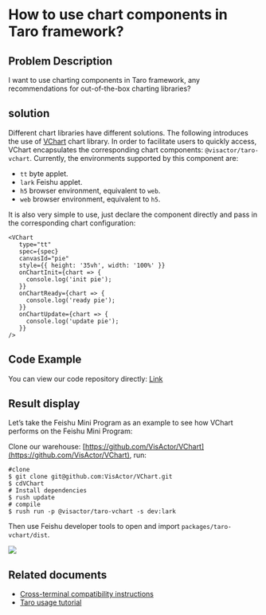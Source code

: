 # How to use chart components in Taro framework?

## Problem Description

I want to use charting components in Taro framework, any recommendations for out-of-the-box charting libraries?

## solution

Different chart libraries have different solutions. The following introduces the use of [VChart](https://www.visactor.io/vchart/) chart library. In order to facilitate users to quickly access, VChart encapsulates the corresponding chart components: `@visactor/taro-vchart`. Currently, the environments supported by this component are:

- `tt` byte applet.
- `lark` Feishu applet.
- `h5` browser environment, equivalent to `web`.
- `web` browser environment, equivalent to `h5`.

It is also very simple to use, just declare the component directly and pass in the corresponding chart configuration:

```
<VChart
   type="tt"
   spec={spec}
   canvasId="pie"
   style={{ height: '35vh', width: '100%' }}
   onChartInit={chart => {
     console.log('init pie');
   }}
   onChartReady={chart => {
     console.log('ready pie');
   }}
   onChartUpdate={chart => {
     console.log('update pie');
   }}
/>
```

## Code Example

You can view our code repository directly: [Link](https://github.com/VisActor/VChart/blob/develop/packages/taro-vchart/gallery/pages/chart/index.tsx)

## Result display

Let’s take the Feishu Mini Program as an example to see how VChart performs on the Feishu Mini Program:

Clone our warehouse: [https://github.com/VisActor/VChart](https://github.com/VisActor/VChart), run:

```
#clone
$ git clone git@github.com:VisActor/VChart.git
$ cdVChart
# Install dependencies
$ rush update
# compile
$ rush run -p @visactor/taro-vchart -s dev:lark
```

Then use Feishu developer tools to open and import `packages/taro-vchart/dist`.

![](/vchart/faq/90-1.png)

## Related documents

- [Cross-terminal compatibility instructions](https://www.visactor.io/vchart/guide/tutorial_docs/Cross-terminal_and_Developer_Ecology/mini-app/how)
- [Taro usage tutorial](https://www.visactor.io/vchart/guide/tutorial_docs/cross-terminal_and_developer_ecology/taro)
